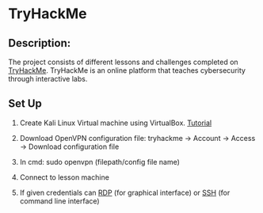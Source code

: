 <h1>TryHackMe</h1>

<h2>Description:</h2>

The project consists of different lessons and challenges completed on [TryHackMe](https://tryhackme.com/dashboard). TryHackMe is an online platform that teaches cybersecurity through interactive labs.
<br/>

<h2>Set Up</h2>

1. Create Kali Linux Virtual machine using VirtualBox. [Tutorial](https://github.com/ntieu4328/Virtual-Box-Kali-Linux)

2. Download OpenVPN configuration file: tryhackme -> Account -> Access -> Download configuration file

4. In cmd: sudo openvpn (filepath/config file name)

6. Connect to lesson machine

7. If given credentials can [RDP](https://github.com/ntieu4328/TryHackMe/blob/main/How%20to%20RDP%20Into%20Machine.md) (for graphical interface) or [SSH](https://github.com/ntieu4328/TryHackMe/blob/main/How%20to%20SSH%20Into%20Machine.md) (for command line interface)
